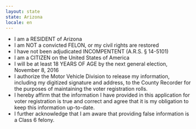 ```yaml
---
layout: state
state: Arizona
locale: en
---
```


* I am a RESIDENT of Arizona
* I am NOT a convicted FELON, or my civil rights are restored
* I have not been adjudicated INCOMPENTENT (A.R.S. § 14-5101)
* I am a CITIZEN on the United States of America
* I will be at least 18 YEARS OF AGE by the next general election, November 8, 2016
* I authorize the Motor Vehicle Division to release my information, including my digitized signature and address, to the County Recorder for the purposes of maintaining the voter registration rolls.
* I hereby affirm that the information I have provided in this application for voter registration is true and correct and agree that it is my obligation to keep this information up-to-date.
* I further acknowledge that I am aware that providing false information is a Class 6 felony.
